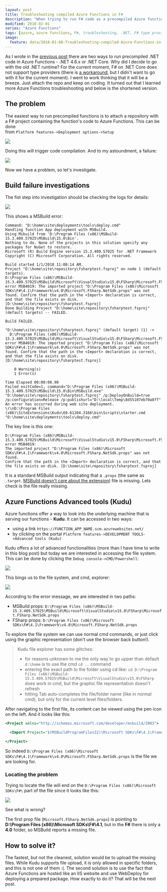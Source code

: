 ```yaml
---
layout: post
title: Troubleshooting compiled Azure Functions in F#  
description: "When trying to run F# code as a precompiled Azure function strange thing happen. This is how to solve those problems."
modified: 2018-02-01
series: "Azure Functions"
tags: [azure, azure functions, F#, troubleshooting, .NET, F# type providers, compilation, error MSB4019]
image:
  feature: data/2018-01-08-Troubleshooting-compiled-Azure-Functions-in-F/logo.png
---
```



As I wrote in the [previous post](https://indexoutofrange.com/The-missing-Azure-Functions-documentation/) there are two ways to run precompiled .NET code in Azure Functions - .NET 4.6.x or .NET Core. Why did I decide to go with the old .NET runtime? For the current moment, F# on .NET Core does not support type providers (there is [a workaround](https://github.com/Microsoft/visualfsharp/issues/3303), but I didn't want to go with it for the current moment). I went to work thinking that it will be a breeze. Just attach the repo and keep on coding. It turned out that I learned more Azure Functions troubleshooting and below is the shortened version.

<!--MORE-->

## The problem

The easiest way to run precompiled functions is to attach a repository with a F# project containing the function's code to Azure Functions. This can be done  
from `Platform features->Deployment options->Setup`

![](/data/2018-01-08-Troubleshooting-compiled-Azure-Functions-in-F/deployment-options.png)


Doing this will trigger code compilation. And to my astoundment, a failure:

![](/data/2018-01-08-Troubleshooting-compiled-Azure-Functions-in-F/deployment-failure.png)

Now we have a problem, so let's investigate.

## Build failure investigations

The fist step into investigation should be checking the logs for details:

![](/data/2018-01-08-Troubleshooting-compiled-Azure-Functions-in-F/deployment-details.png)

This shows a MSBuild error:

```batch
Command: "D:\home\site\deployments\tools\deploy.cmd"
Handling function App deployment with MSBuild.
Using Msbuild from 'D:\Program Files (x86)\MSBuild-15.3.409.57025\MSBuild\15.0\Bin'.
Nothing to do. None of the projects in this solution specify any packages for NuGet to restore.
Microsoft (R) Build Engine version 15.3.409.57025 for .NET Framework
Copyright (C) Microsoft Corporation. All rights reserved.

Build started 1/1/2018 11:08:14 AM.
Project "D:\home\site\repository\fsharptest.fsproj" on node 1 (default targets).
D:\Program Files (x86)\MSBuild-15.3.409.57025\MSBuild\Microsoft\VisualStudio\v15.0\FSharp\Microsoft.FSharp.NetSdk.props(3,3): error MSB4019: The imported project "D:\Program Files (x86)\Microsoft SDKs\F#\4.1\Framework\v4.0\Microsoft.FSharp.NetSdk.props" was not found. Confirm that the path in the <Import> declaration is correct, and that the file exists on disk. [D:\home\site\repository\fsharptest.fsproj]
Done Building Project "D:\home\site\repository\fsharptest.fsproj" (default targets) -- FAILED.

Build FAILED.

"D:\home\site\repository\fsharptest.fsproj" (default target) (1) ->
  D:\Program Files (x86)\MSBuild-15.3.409.57025\MSBuild\Microsoft\VisualStudio\v15.0\FSharp\Microsoft.FSharp.NetSdk.props(3,3): error MSB4019: The imported project "D:\Program Files (x86)\Microsoft SDKs\F#\4.1\Framework\v4.0\Microsoft.FSharp.NetSdk.props" was not found. Confirm that the path in the <Import> declaration is correct, and that the file exists on disk. [D:\home\site\repository\fsharptest.fsproj]

    0 Warning(s)
    1 Error(s)

Time Elapsed 00:00:00.90
Failed exitCode=1, command="D:\Program Files (x86)\MSBuild-15.3.409.57025\MSBuild\15.0\Bin\MSBuild.exe" "D:\home\site\repository\fsharptest.fsproj" /p:DeployOnBuild=true /p:configuration=Release /p:publishurl="D:\local\Temp\8d55107eb70a8ff"
An error has occurred during web site deployment.
\r\nD:\Program Files (x86)\SiteExtensions\Kudu\69.61204.3166\bin\Scripts\starter.cmd "D:\home\site\deployments\tools\deploy.cmd"
```

The key line is this one:

```batch
D:\Program Files (x86)\MSBuild-15.3.409.57025\MSBuild\Microsoft\VisualStudio\v15.0\FSharp\Microsoft.FSharp.NetSdk.props(3,3): 
error MSB4019: 
The imported project "D:\Program Files (x86)\Microsoft SDKs\F#\4.1\Framework\v4.0\Microsoft.FSharp.NetSdk.props" was not found. 
Confirm that the path in the <Import> declaration is correct, and that the file exists on disk. [D:\home\site\repository\fsharptest.fsproj]
```

It is a standard MSBuild output indicating that a `.props` (the same as `.target`. [MSBuild doesn't care about the extension](https://blogs.msdn.microsoft.com/msbuild/2010/02/25/getting-started-with-msbuild/)) file is missing. Lets check is the file really missing.

## Azure Functions Advanced tools (Kudu)

Azure functions offer a way to look into the underlying machine that is serving our functions - **Kudu**. It can be accessed in two ways:

- using a link `https://FUNCTION_APP_NAME.scm.azurewebsites.net/`
- by clicking on the portal `Platform features->DEVELOPMENT TOOLS->Advanced tools (Kudu)`

Kudu offers a lot of advanced functionalities (more than I have time to write in this blog post) but today we are interested in accessing the file system. This can be done by clicking the `Debug console->CMD/Powershell`:

![](/data/2018-01-08-Troubleshooting-compiled-Azure-Functions-in-F/kudu-file-system.png)



This bings us to the file system, and cmd, explorer:

![](/data/2018-01-08-Troubleshooting-compiled-Azure-Functions-in-F/kudu-file-system-explorer.png)
    
According to the error message, we are interested in two paths:

- MSBuild props: `D:\Program Files (x86)\MSBuild-15.3.409.57025\MSBuild\Microsoft\VisualStudio\v15.0\FSharp\Microsoft.FSharp.NetSdk.props`
- FSharp props: `D:\Program Files (x86)\Microsoft SDKs\F#\4.1\Framework\v4.0\Microsoft.FSharp.NetSdk.props`

To explore the file system we can use normal cmd commands, or just click using the graphic representation (don't use the browser back button!).

> Kudu file explorer has some glitches:
> - for reasons unknown to me the only way to go upper than default `d:\home` is to use the cmd `cd ..` command
> - entering the exact path to the folder using cd like: `cd D:\Program Files (x86)\MSBuild-15.3.409.57025\MSBuild\Microsoft\VisualStudio\v15.0\FSharp` does work in cmd, but the graphic file representation doesn't refresh
> - hitting Tab auto-completes the file/folder name (like in normal cmd), but only for the current level files/folders.

After navigating to the first file, its content can be viewed using the pen icon on the left. And it looks like this:

```xml
<Project xmlns="http://schemas.microsoft.com/developer/msbuild/2003">

  <Import Project="$(MSBuildProgramFiles32)\Microsoft SDKs\F#\4.1\Framework\v4.0\Microsoft.FSharp.NetSdk.targets" />

</Project>
```

So indeed `D:\Program Files (x86)\Microsoft SDKs\F#\4.1\Framework\v4.0\Microsoft.FSharp.NetSdk.props` is the file we are looking for.

### Locating the problem
 
Trying to locate the file will end on the `D:\Program Files (x86)\Microsoft SDKs\F#\` part of the file since it looks like this:

![](/data/2018-01-08-Troubleshooting-compiled-Azure-Functions-in-F/kudu-file-explorer-fsharp.png)

See what is wrong?

The first prop file (`Microsoft.FSharp.NetSdk.props`) is pointing to
**D:\Program Files (x86)\Microsoft SDKs\F#\4.1**, but in the **F#** there is only a **4.0** folder, so MSBuild reports a missing file.

## How to solve it?

The fastest, but not the cleanest, solution would be to upload the missing files. While Kudu supports file upload, it is only allowed in specific folders, and this is not one of them :(.
The second solution is to use the fact that Azure Functions are hosted like an IIS website and use WebDeploy for deploying a prepared package. How exactly to do it? That will be the next post. 
  
<style>
.entry-content img

{
    margin: 0 auto;
    display: block;
}
</style>